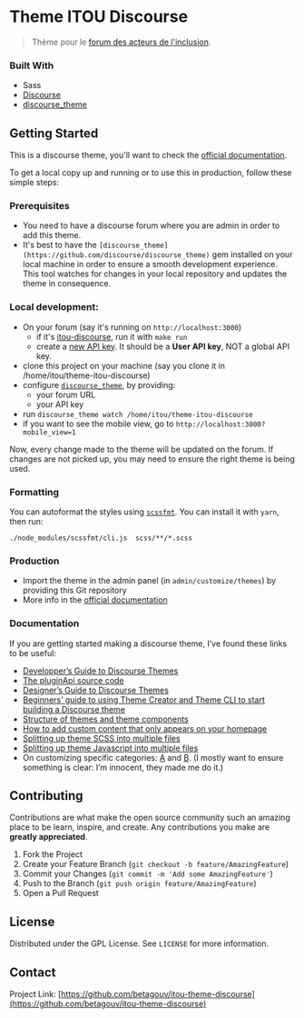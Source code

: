 # Theme ITOU Discourse

> Thème pour le [forum des acteurs de l'inclusion](forum.inclusion.beta.gouv.fr/).

### Built With

 - Sass
 - [Discourse](https://github.com/discourse/discourse)
 - [discourse_theme](https://github.com/discourse/discourse_theme)

## Getting Started

This is a discourse theme, you'll want to check the [official documentation](https://meta.discourse.org/t/developer-s-guide-to-discourse-themes/93648).

To get a local copy up and running or to use this in production, follow these simple steps:

### Prerequisites

 - You need to have a discourse forum where you are admin in order to add this theme.
 - It's best to have the `[discourse_theme](https://github.com/discourse/discourse_theme)` gem installed on your local machine in order to ensure a smooth development experience. This tool watches for changes in your local repository and updates the theme in consequence.

### Local development:

 - On your forum (say it's running on `http://localhost:3000`)
   - if it's [itou-discourse](https://github.com/betagouv/itou-discourse), run it with `make run`
   - create a [new API key](http://localhost:3000/admin/api/keys/new). It should be a **User API key**, NOT a global API key.
 - clone this project on your machine (say you clone it in /home/itou/theme-itou-discourse)
 - configure [`discourse_theme`](https://github.com/discourse/discourse_theme), by providing:
    - your forum URL
    - your API key
 - run `discourse_theme watch /home/itou/theme-itou-discourse`
 - if you want to see the mobile view, go to `http://localhost:3000?mobile_view=1`

Now, every change made to the theme will be updated on the forum.
If changes are not picked up, you may need to ensure the right theme is being used.

### Formatting

You can autoformat the styles using [`scssfmt`](https://github.com/morishitter/scssfmt). You can install it with `yarn`, then run:

```
./node_modules/scssfmt/cli.js  scss/**/*.scss
```

### Production

 - Import the theme in the admin panel (in `admin/customize/themes`) by providing this Git repository
 - More info in the [official documentation](https://meta.discourse.org/t/developer-s-guide-to-discourse-themes/93648)

### Documentation

If you are getting started making a discourse theme, I’ve found these links to be useful:

 - [Developper’s Guide to Discourse Themes](https://meta.discourse.org/t/developer-s-guide-to-discourse-themes/93648)
 - [The pluginApi source code](https://github.com/discourse/discourse/blob/master/app/assets/javascripts/discourse/app/lib/plugin-api.js)
 - [Designer’s Guide to Discourse Themes](https://meta.discourse.org/t/designers-guide-to-discourse-themes/152002)
 - [Beginners’ guide to using Theme Creator and Theme CLI to start building a Discourse theme](https://meta.discourse.org/t/beginners-guide-to-using-theme-creator-and-theme-cli-to-start-building-a-discourse-theme/108444)
 - [Structure of themes and theme components](https://meta.discourse.org/t/structure-of-themes-and-theme-components/60848)
 - [How to add custom content that only appears on your homepage](https://meta.discourse.org/t/how-to-add-custom-content-that-only-appears-on-your-homepage/131415)
 - [Splitting up theme SCSS into multiple files](https://meta.discourse.org/t/splitting-up-theme-scss-into-multiple-files/115126)
 - [Splitting up theme Javascript into multiple files](https://meta.discourse.org/t/splitting-up-theme-javascript-into-multiple-files/119369)
 - On customizing specific categories: [A](https://meta.discourse.org/t/adding-custom-css-on-particular-categories/140954) and [B](https://meta.discourse.org/t/modify-new-topic-editor-grey-guide-text-copy-per-category/128920/3). (I mostly want to ensure something is clear: I’m innocent, they made me do it.)


## Contributing

Contributions are what make the open source community such an amazing place to be learn, inspire, and create. Any contributions you make are **greatly appreciated**.

1. Fork the Project
2. Create your Feature Branch (`git checkout -b feature/AmazingFeature`)
3. Commit your Changes (`git commit -m 'Add some AmazingFeature'`)
4. Push to the Branch (`git push origin feature/AmazingFeature`)
5. Open a Pull Request

## License

Distributed under the GPL License. See `LICENSE` for more information.

## Contact

Project Link: [https://github.com/betagouv/itou-theme-discourse](https://github.com/betagouv/itou-theme-discourse)
